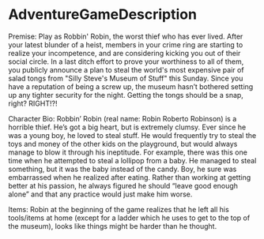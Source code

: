 # AdventureGameDescription
Premise: Play as Robbin' Robin, the worst thief who has ever lived. After your latest blunder of a heist, members in your crime ring are starting to realize your incompetence, and are considering kicking you out of their social circle. In a last ditch effort to prove your worthiness to all of them, you publicly announce a plan to steal the world's most expensive pair of salad tongs from "Silly Steve's Museum of Stuff" this Sunday. Since you have a reputation of being a screw up, the museum hasn’t bothered setting up any tighter security for the night. Getting the tongs should be a snap, right? RIGHT!?!


Character Bio: Robbin’ Robin (real name: Robin Roberto Robinson) is a horrible thief. He’s got a big heart, but is extremely clumsy. Ever since he was a young boy, he loved to steal stuff. He would frequently try to steal the toys and money of the other kids on the playground, but would always manage to blow it through his ineptitude. For example, there was this one time when he attempted to steal a lollipop from a baby. He managed to steal something, but it was the baby instead of the candy. Boy, he sure was embarrassed when he realized after eating. Rather than working at getting better at his passion, he always figured he should “leave good enough alone” and that any practice would just make him worse.


Items: Robin at the beginning of the game realizes that he left all his tools/items at home (except for a ladder which he uses to get to the top of the museum), looks like things might be harder than he thought.




